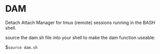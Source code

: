 # DAM
Detach Attach Manager for tmux (remote) sessions running in the BASH shell.

source the dam.sh file into your shell to make the dam function useable:

$<code>source dam.sh</code>

